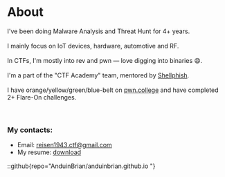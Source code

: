 # About
I've been doing Malware Analysis and Threat Hunt for 4+ years.<br><br>
I mainly focus on IoT devices, hardware, automotive and RF.<br><br>
In CTFs, I'm mostly into rev and pwn — love digging into binaries 😄.<br><br>
I'm a part of the "CTF Academy" team, mentored by [Shellphish](https://shellphish.net/).<br><br>
I have orange/yellow/green/blue-belt on [pwn.college](https://pwn.college/hacker/7164) and have completed 2+ Flare-On challenges.<br><br><br>

### My contacts:
- Email: reisen1943.ctf@gmail.com
- My resume: <a href="/my_cv.pdf">download<img src="/favicon/download.png" width="16" style="vertical-align:middle; display:inline; margin:0;"></a>

::github{repo="AnduinBrian/anduinbrian.github.io "}
